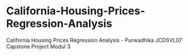 # California-Housing-Prices-Regression-Analysis
California Housing Prices Regression Analysis - Purwadhika JCDSVL07 Capstone Project Modul 3
